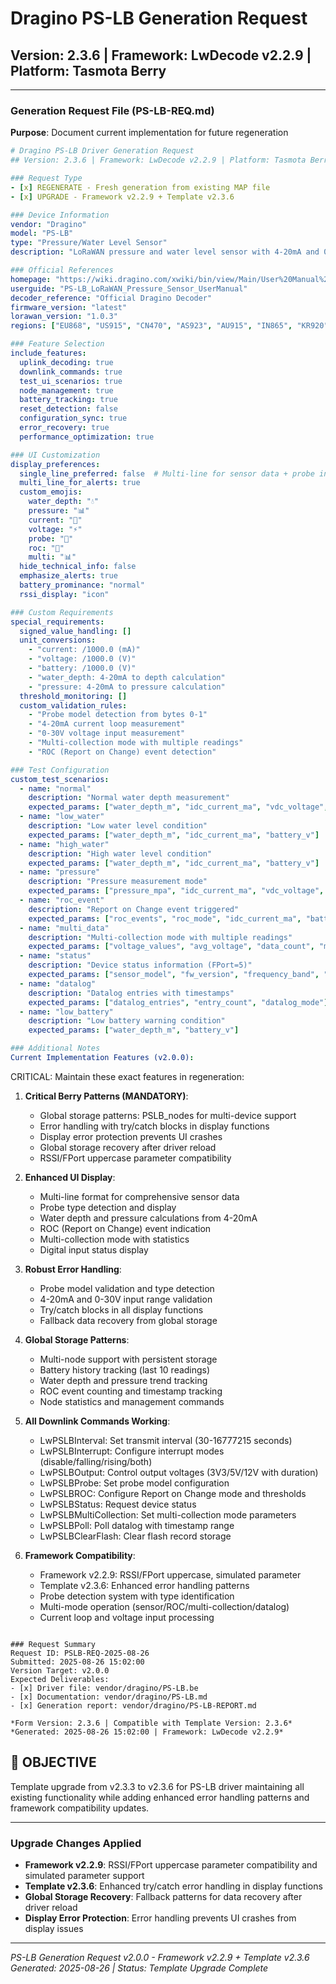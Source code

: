 # Dragino PS-LB Generation Request
## Version: 2.3.6 | Framework: LwDecode v2.2.9 | Platform: Tasmota Berry

---

### Generation Request File (PS-LB-REQ.md)

**Purpose**: Document current implementation for future regeneration

```yaml
# Dragino PS-LB Driver Generation Request
## Version: 2.3.6 | Framework: LwDecode v2.2.9 | Platform: Tasmota Berry

### Request Type
- [x] REGENERATE - Fresh generation from existing MAP file
- [x] UPGRADE - Framework v2.2.9 + Template v2.3.6

### Device Information
vendor: "Dragino"
model: "PS-LB"
type: "Pressure/Water Level Sensor"
description: "LoRaWAN pressure and water level sensor with 4-20mA and 0-30V inputs, probe detection, and multi-collection modes"

### Official References
homepage: "https://wiki.dragino.com/xwiki/bin/view/Main/User%20Manual%20for%20LoRaWAN%20End%20Nodes/PS-LB%20--%20LoRaWAN%20Pressure%20Sensor/"
userguide: "PS-LB_LoRaWAN_Pressure_Sensor_UserManual"
decoder_reference: "Official Dragino Decoder"
firmware_version: "latest"
lorawan_version: "1.0.3"
regions: ["EU868", "US915", "CN470", "AS923", "AU915", "IN865", "KR920", "EU433"]

### Feature Selection
include_features:
  uplink_decoding: true
  downlink_commands: true
  test_ui_scenarios: true
  node_management: true
  battery_tracking: true
  reset_detection: false
  configuration_sync: true
  error_recovery: true
  performance_optimization: true

### UI Customization
display_preferences:
  single_line_preferred: false  # Multi-line for sensor data + probe info
  multi_line_for_alerts: true
  custom_emojis: 
    water_depth: "💧"
    pressure: "📊"
    current: "🔌"
    voltage: "⚡"
    probe: "🔧"
    roc: "🔔"
    multi: "📊"
  hide_technical_info: false
  emphasize_alerts: true
  battery_prominance: "normal"
  rssi_display: "icon"

### Custom Requirements
special_requirements:
  signed_value_handling: []
  unit_conversions: 
    - "current: /1000.0 (mA)"
    - "voltage: /1000.0 (V)"
    - "battery: /1000.0 (V)"
    - "water_depth: 4-20mA to depth calculation"
    - "pressure: 4-20mA to pressure calculation"
  threshold_monitoring: []
  custom_validation_rules:
    - "Probe model detection from bytes 0-1"
    - "4-20mA current loop measurement"
    - "0-30V voltage input measurement"
    - "Multi-collection mode with multiple readings"
    - "ROC (Report on Change) event detection"

### Test Configuration
custom_test_scenarios:
  - name: "normal"
    description: "Normal water depth measurement"
    expected_params: ["water_depth_m", "idc_current_ma", "vdc_voltage", "battery_v", "probe_type"]
  - name: "low_water"
    description: "Low water level condition"
    expected_params: ["water_depth_m", "idc_current_ma", "battery_v"]
  - name: "high_water"
    description: "High water level condition"
    expected_params: ["water_depth_m", "idc_current_ma", "battery_v"]
  - name: "pressure"
    description: "Pressure measurement mode"
    expected_params: ["pressure_mpa", "idc_current_ma", "vdc_voltage", "battery_v"]
  - name: "roc_event"
    description: "Report on Change event triggered"
    expected_params: ["roc_events", "roc_mode", "idc_current_ma", "battery_v"]
  - name: "multi_data"
    description: "Multi-collection mode with multiple readings"
    expected_params: ["voltage_values", "avg_voltage", "data_count", "multi_mode"]
  - name: "status"
    description: "Device status information (FPort=5)"
    expected_params: ["sensor_model", "fw_version", "frequency_band", "battery_v"]
  - name: "datalog"
    description: "Datalog entries with timestamps"
    expected_params: ["datalog_entries", "entry_count", "datalog_mode"]
  - name: "low_battery"
    description: "Low battery warning condition"
    expected_params: ["water_depth_m", "battery_v"]

### Additional Notes
Current Implementation Features (v2.0.0):
```
CRITICAL: Maintain these exact features in regeneration:

1. **Critical Berry Patterns (MANDATORY)**:
   - Global storage patterns: PSLB_nodes for multi-device support
   - Error handling with try/catch blocks in display functions
   - Display error protection prevents UI crashes
   - Global storage recovery after driver reload
   - RSSI/FPort uppercase parameter compatibility

2. **Enhanced UI Display**:
   - Multi-line format for comprehensive sensor data
   - Probe type detection and display
   - Water depth and pressure calculations from 4-20mA
   - ROC (Report on Change) event indication
   - Multi-collection mode with statistics
   - Digital input status display

3. **Robust Error Handling**:
   - Probe model validation and type detection
   - 4-20mA and 0-30V input range validation
   - Try/catch blocks in all display functions
   - Fallback data recovery from global storage

4. **Global Storage Patterns**:
   - Multi-node support with persistent storage
   - Battery history tracking (last 10 readings)
   - Water depth and pressure trend tracking
   - ROC event counting and timestamp tracking
   - Node statistics and management commands

5. **All Downlink Commands Working**:
   - LwPSLBInterval: Set transmit interval (30-16777215 seconds)
   - LwPSLBInterrupt: Configure interrupt modes (disable/falling/rising/both)
   - LwPSLBOutput: Control output voltages (3V3/5V/12V with duration)
   - LwPSLBProbe: Set probe model configuration
   - LwPSLBROC: Configure Report on Change mode and thresholds
   - LwPSLBStatus: Request device status
   - LwPSLBMultiCollection: Set multi-collection mode parameters
   - LwPSLBPoll: Poll datalog with timestamp range
   - LwPSLBClearFlash: Clear flash record storage

6. **Framework Compatibility**:
   - Framework v2.2.9: RSSI/FPort uppercase, simulated parameter
   - Template v2.3.6: Enhanced error handling patterns
   - Probe detection system with type identification
   - Multi-mode operation (sensor/ROC/multi-collection/datalog)
   - Current loop and voltage input processing
```

### Request Summary
Request ID: PSLB-REQ-2025-08-26
Submitted: 2025-08-26 15:02:00
Version Target: v2.0.0
Expected Deliverables:
- [x] Driver file: vendor/dragino/PS-LB.be
- [x] Documentation: vendor/dragino/PS-LB.md
- [x] Generation report: vendor/dragino/PS-LB-REPORT.md

*Form Version: 2.3.6 | Compatible with Template Version: 2.3.6*
*Generated: 2025-08-26 15:02:00 | Framework: LwDecode v2.2.9*
```

## 🎯 OBJECTIVE
Template upgrade from v2.3.3 to v2.3.6 for PS-LB driver maintaining all existing functionality while adding enhanced error handling patterns and framework compatibility updates.

---

### Upgrade Changes Applied
- **Framework v2.2.9**: RSSI/FPort uppercase parameter compatibility and simulated parameter support
- **Template v2.3.6**: Enhanced try/catch error handling in display functions
- **Global Storage Recovery**: Fallback patterns for data recovery after driver reload
- **Display Error Protection**: Error handling prevents UI crashes from display issues

---
*PS-LB Generation Request v2.0.0 - Framework v2.2.9 + Template v2.3.6*
*Generated: 2025-08-26 | Status: Template Upgrade Complete*
